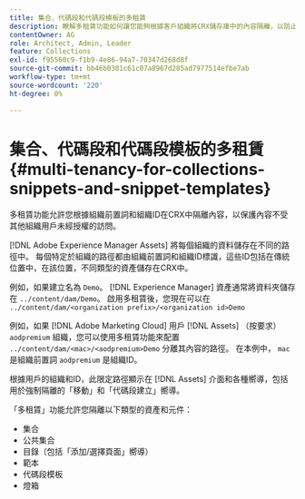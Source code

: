 ```yaml
---
title: 集合、代碼段和代碼段模板的多租賃
description: 瞭解多租賃功能如何讓您能夠根據客戶組織將CRX儲存庫中的內容隔離，以防止未經授權的訪問。
contentOwner: AG
role: Architect, Admin, Leader
feature: Collections
exl-id: f95560c9-f1b9-4e86-94a7-70347d268d8f
source-git-commit: bb46b0301c61c07a8967d285ad7977514efbe7ab
workflow-type: tm+mt
source-wordcount: '220'
ht-degree: 0%

---
```


# 集合、代碼段和代碼段模板的多租賃 {#multi-tenancy-for-collections-snippets-and-snippet-templates}

多租賃功能允許您根據組織前置詞和組織ID在CRX中隔離內容，以保護內容不受其他組織用戶未經授權的訪問。

[!DNL Adobe Experience Manager Assets] 將每個組織的資料儲存在不同的路徑中。 每個特定於組織的路徑都由組織前置詞和組織ID標識，這些ID包括在傳統位置中，在該位置，不同類型的資產儲存在CRX中。

例如，如果建立名為 `Demo`。 [!DNL Experience Manager] 資產通常將資料夾儲存在 `../content/dam/Demo`。 啟用多租賃後，您現在可以在 `../content/dam/<organization prefix>/<organization id>Demo`

例如，如果 [!DNL Adobe Marketing Cloud] 用戶 [!DNL Assets] （按要求） `aodpremium` 組織，您可以使用多租賃功能來配置 `../content/dam/<mac>/<aodpremium>Demo` 分離其內容的路徑。 在本例中， `mac` 是組織前置詞 `aodpremium` 是組織ID。

根據用戶的組織和ID，此限定路徑顯示在 [!DNL Assets] 介面和各種嚮導，包括用於強制隔離的「移動」和「代碼段建立」嚮導。

「多租賃」功能允許您隔離以下類型的資產和元件：

* 集合
* 公共集合
* 目錄（包括「添加/選擇頁面」嚮導）
* 範本
* 代碼段模板
* 燈箱
